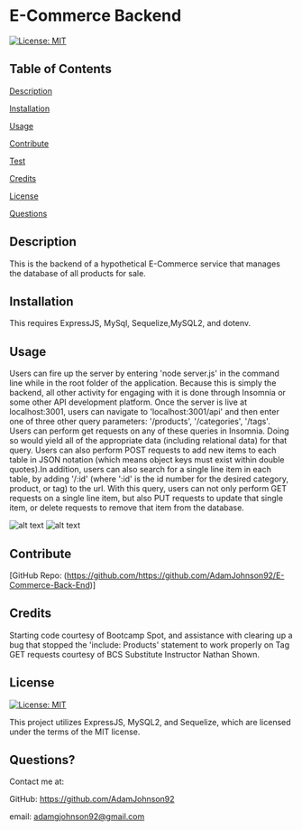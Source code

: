   # E-Commerce Backend
 
  [![License: MIT](https://img.shields.io/badge/License-MIT-yellow.svg)](https://opensource.org/licenses/MIT)
 
  ## Table of Contents
  
  [Description](#description)

  [Installation](#installation)
  
  [Usage](#usage)

  [Contribute](#contribute)

  [Test](#test)
  
  [Credits](#credits)
  
  [License](#license)

  [Questions](#questions)
  
  ## Description
  This is the backend of a hypothetical E-Commerce service that manages the database of all products for sale.

  ## Installation
  This requires ExpressJS, MySql, Sequelize,MySQL2, and dotenv.

  ## Usage
  Users can fire up the server by entering 'node server.js' in the command line while in the root folder of the application. Because this is simply the backend, all other activity for engaging with it is done through Insomnia or some other API development platform. Once the server is live at localhost:3001, users can navigate to  'localhost:3001/api' and then enter one of three other query parameters: '/products', '/categories', '/tags'. Users can perform get requests on any of these queries in Insomnia. Doing so would yield all of the appropriate data (including relational data) for that query. Users can also perform POST requests to add new items to each table in JSON notation (which means object keys must exist within double quotes).In addition, users can also search for a single line item in each table, by adding '/:id' (where ':id' is the id number for the desired category, product, or tag) to the url. With this query, users can not only perform GET requests on a single line item, but also PUT requests to update that single item, or delete requests to remove that item from the database. 

  ![alt text](./screencap1.PNG)
  ![alt text](./screencap2.PNG)
  
  ## Contribute
  [GitHub Repo: (https://github.com/https://github.com/AdamJohnson92/E-Commerce-Back-End)]

  
  ## Credits
  Starting code courtesy of Bootcamp Spot, and assistance with clearing up a bug that stopped the 'include: Products' statement to work properly on Tag GET requests courtesy of BCS Substitute Instructor Nathan Shown.

  ## License
  
  [![License: MIT](https://img.shields.io/badge/License-MIT-yellow.svg)](https://opensource.org/licenses/MIT)
  
  This project utilizes ExpressJS, MySQL2, and Sequelize, which are licensed under the terms of the MIT license.

  ## Questions?

  Contact me at:

  GitHub: https://github.com/AdamJohnson92
  
  email: adamgjohnson92@gmail.com